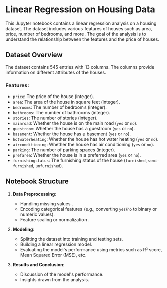 # Linear Regression on Housing Data

This Jupyter notebook contains a linear regression analysis on a housing dataset. The dataset includes various features of houses such as area, price, number of bedrooms, and more. The goal of the analysis is to understand the relationship between the features and the price of houses.

## Dataset Overview

The dataset contains 545 entries with 13 columns. The columns provide information on different attributes of the houses.

### Features:

- `price`: The price of the house (integer).
- `area`: The area of the house in square feet (integer).
- `bedrooms`: The number of bedrooms (integer).
- `bathrooms`: The number of bathrooms (integer).
- `stories`: The number of stories (integer).
- `mainroad`: Whether the house is on the main road (`yes` or `no`).
- `guestroom`: Whether the house has a guestroom (`yes` or `no`).
- `basement`: Whether the house has a basement (`yes` or `no`).
- `hotwaterheating`: Whether the house has hot water heating (`yes` or `no`).
- `airconditioning`: Whether the house has air conditioning (`yes` or `no`).
- `parking`: The number of parking spaces (integer).
- `prefarea`: Whether the house is in a preferred area (`yes` or `no`).
- `furnishingstatus`: The furnishing status of the house (`furnished`, `semi-furnished`, `unfurnished`).

## Notebook Structure

1. **Data Preprocessing**:
   - Handling missing values .
   - Encoding categorical features (e.g., converting `yes`/`no` to binary or numeric values).
   - Feature scaling or normalization .

2. **Modeling**:
   - Splitting the dataset into training and testing sets.
   - Building a linear regression model.
   - Evaluating the model's performance using metrics such as R² score, Mean Squared Error (MSE), etc.

3. **Results and Conclusion**:
   - Discussion of the model's performance.
   - Insights drawn from the analysis.
